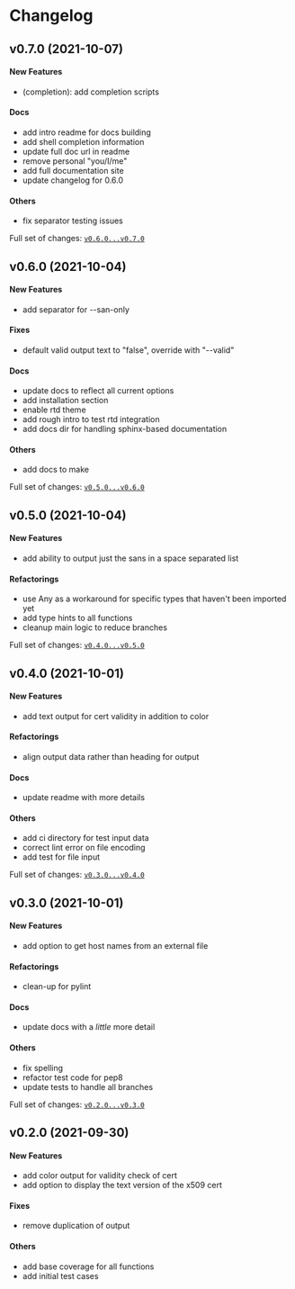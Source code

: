# Changelog

## v0.7.0 (2021-10-07)

#### New Features

* (completion): add completion scripts
#### Docs

* add intro readme for docs building
* add shell completion information
* update full doc url in readme
* remove personal "you/I/me"
* add full documentation site
* update changelog for 0.6.0
#### Others

* fix separator testing issues

Full set of changes: [`v0.6.0...v0.7.0`](https://git.admin.franklin.edu/tins/checkcert/compare/v0.6.0...v0.7.0)

## v0.6.0 (2021-10-04)

#### New Features

* add separator for --san-only
#### Fixes

* default valid output text to "false", override with "--valid"
#### Docs

* update docs to reflect all current options
* add installation section
* enable rtd theme
* add rough intro to test rtd integration
* add docs dir for handling sphinx-based documentation
#### Others

* add docs to make

Full set of changes: [`v0.5.0...v0.6.0`](https://git.admin.franklin.edu/tins/checkcert/compare/v0.5.0...v0.6.0)

## v0.5.0 (2021-10-04)

#### New Features

* add ability to output just the sans in a space separated list
#### Refactorings

* use Any as a workaround for specific types that haven't been imported yet
* add type hints to all functions
* cleanup main logic to reduce branches

Full set of changes: [`v0.4.0...v0.5.0`](https://git.admin.franklin.edu/tins/checkcert/compare/v0.4.0...v0.5.0)

## v0.4.0 (2021-10-01)

#### New Features

* add text output for cert validity in addition to color
#### Refactorings

* align output data rather than heading for output
#### Docs

* update readme with more details
#### Others

* add ci directory for test input data
* correct lint error on file encoding
* add test for file input

Full set of changes: [`v0.3.0...v0.4.0`](https://git.admin.franklin.edu/tins/checkcert/compare/v0.3.0...v0.4.0)

## v0.3.0 (2021-10-01)

#### New Features

* add option to get host names from an external file
#### Refactorings

* clean-up for pylint
#### Docs

* update docs with a _little_ more detail
#### Others

* fix spelling
* refactor test code for pep8
* update tests to handle all branches

Full set of changes: [`v0.2.0...v0.3.0`](https://git.admin.franklin.edu/tins/checkcert/compare/v0.2.0...v0.3.0)

## v0.2.0 (2021-09-30)

#### New Features

* add color output for validity check of cert
* add option to display the text version of the x509 cert
#### Fixes

* remove duplication of output
#### Others

* add base coverage for all functions
* add initial test cases
